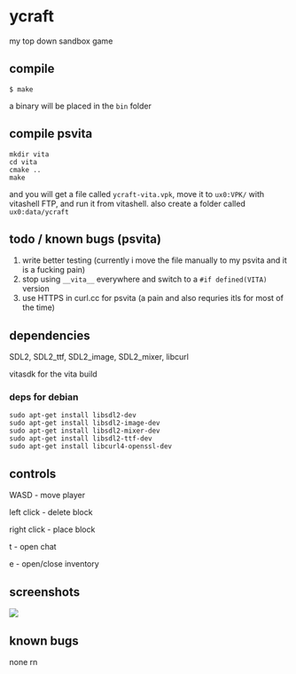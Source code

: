 # ycraft
my top down sandbox game

## compile
```
$ make
```

a binary will be placed in the `bin` folder

## compile psvita
```
mkdir vita
cd vita
cmake ..
make
```
and you will get a file called `ycraft-vita.vpk`, move it to `ux0:VPK/` with vitashell FTP, and run it from vitashell. also create a folder called `ux0:data/ycraft`

## todo / known bugs (psvita) 
1. write better testing (currently i move the file manually to my psvita and it is a fucking pain)
2. stop using `__vita__` everywhere and switch to a `#if defined(VITA)` version
3. use HTTPS in curl.cc for psvita (a pain and also requries itls for most of the time)

## dependencies
SDL2, SDL2_ttf, SDL2_image, SDL2_mixer, libcurl

vitasdk for the vita build

### deps for debian
```
sudo apt-get install libsdl2-dev
sudo apt-get install libsdl2-image-dev
sudo apt-get install libsdl2-mixer-dev
sudo apt-get install libsdl2-ttf-dev
sudo apt-get install libcurl4-openssl-dev
```

## controls
WASD - move player

left click - delete block

right click - place block

t - open chat

e - open/close inventory

## screenshots
<img src="/img/screenshot.png">

## known bugs
none rn
